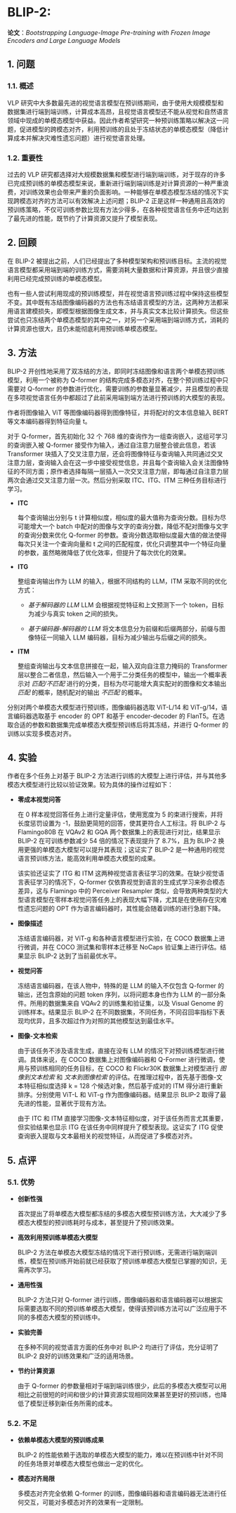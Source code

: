# BLIP-2:

**论文**：*Bootstrapping Language-Image Pre-training with Frozen Image Encoders and Large Language Models*

## 1. 问题

### 1.1. 概述

VLP 研究中大多数最先进的视觉语言模型在预训练期间，由于使用大规模模型和数据集进行端到端训练，计算成本高昂，且视觉语言模型还不能从视觉和自然语言领域中现成的单模态模型中获益。因此作者希望研究一种预训练策略以解决这一问题，促进模型的跨模态对齐，利用预训练的且处于冻结状态的单模态模型（降低计算成本并解决灾难性遗忘问题）进行视觉语言处理。

### 1.2. 重要性

过去的 VLP 研究都选择对大规模数据集和模型进行端到端训练，对于现存的许多已完成预训练的单模态模型来说，重新进行端到端训练是对计算资源的一种严重浪费，对训练效果也会带来严重的负面影响。一种能够在单模态模型冻结的情况下实现跨模态对齐的方法可以有效解决上述问题；BLIP-2 正是这样一种通用且高效的预训练策略，不仅可训练参数比现有方法少得多，在各种视觉语言任务中还均达到了最先进的性能，既节约了计算资源又提升了模型表现。

## 2. 回顾

在 BLIP-2 被提出之前，人们已经提出了多种模型架构和预训练目标。主流的视觉语言模型都采用端到端的训练方式，需要消耗大量数据和计算资源，并且很少直接利用已经完成预训练的单模态模型。

也有一些人尝试利用现成的预训练模型，并在视觉语言预训练过程中保持这些模型不变。其中既有冻结图像编码器的方法也有冻结语言模型的方法，这两种方法都采用语言建模损失，即模型根据图像生成文本，并与真实文本比较计算损失。但这些尝试也只冻结两个单模态模型的其中之一，对另一个采用端到端训练方式，消耗的计算资源也很大，且仍未能彻底利用预训练单模态模型。

## 3. 方法

BLIP-2 开创性地采用了双冻结的方法，即同时冻结图像和语言两个单模态预训练模型，利用一个被称为 Q-former 的结构完成多模态对齐，在整个预训练过程中只需要对 Q-former 的参数进行优化，需要训练的参数量显著减少，并且模型的表现在多项视觉语言任务中都超过了此前采用端到端方法进行预训练的大模型的表现。

作者将图像输入 ViT 等图像编码器得到图像特征，并将配对的文本信息输入 BERT 等文本编码器得到特征向量 t。

对于 Q-former，首先初始化 32 个 768 维的查询作为一组查询嵌入，这组可学习的查询嵌入被 Q-former 接受作为输入，通过自注意力层整合彼此信息，若该 Transformer 块插入了交叉注意力层，还会将图像特征与查询输入共同通过交叉注意力层，查询输入会在这一步中接受视觉信息，并且每个查询输入会关注图像特征的不同方面；原作者选择每隔一层插入一次交叉注意力层，即每通过自注意力层两次会通过交叉注意力层一次。然后分别采取 ITC、ITG、ITM 三种任务目标进行学习。

* **ITC** 

  每个查询输出分别与 t 计算相似度，相似度的最大值称为查询分数。目标为尽可能增大一个 batch 中配对的图像与文字的查询分数，降低不配对图像与文字的查询分数来优化 Q-former 的参数。查询分数选取相似度最大值的做法使得每次只关注一个查询向量和 t 之间的匹配程度，优化只调整其中一个特征向量的参数，虽然略微降低了优化效率，但提升了每次优化的效果。

* **ITG** 

  整组查询输出作为 LLM 的输入，根据不同结构的 LLM，ITM 采取不同的优化方式：

  * *基于解码器的 LLM* LLM 会根据视觉特征和上文预测下一个 token，目标为减少与真实 token 之间的损失。

  * *基于编码器-解码器的 LLM* 将文本信息分为前缀和后缀两部分，前缀与图像特征一同输入 LLM 编码器，目标为减少输出与后缀之间的损失。

* **ITM** 

  整组查询输出与文本信息拼接在一起，输入双向自注意力掩码的 Transformer 层以整合二者信息，然后输入一个用于二分类任务的模型中，输出一个概率表示对 *匹配/不匹配* 进行的分类，目标为尽可能增大真实配对的图像和文本输出 *匹配* 的概率，随机配对的输出 *不匹配* 的概率。

分别对两个单模态大模型进行预训练，图像编码器选取 ViT-L/14 和 ViT-g/14，语言编码器选取基于 encoder 的 OPT 和基于 encoder-decoder 的 FlanT5。在选取合适的参数和数据集完成单模态大模型预训练后将其冻结，并进行 Q-former 的训练以实现多模态对齐。

## 4. 实验

作者在多个任务上对基于 BLIP-2 方法进行训练的大模型上进行评估，并与其他多模态大模型进行比较以验证效果。较为具体的操作过程如下：

* **零成本视觉问答** 

  在 0 样本视觉回答任务上进行定量评估，使用宽度为 5 的束进行搜索，并将长度惩罚设置为 -1，鼓励更简短的回答，使其更符合人工标注。将 BLIP-2 与 Flamingo80B 在  VQAv2 和 GQA 两个数据集上的表现进行对比，结果显示 BLIP-2 在可训练参数减少 54 倍的情况下表现提升了 8.7%，且为 BLIP-2 换用更强的单模态大模型可以提升其表现；这证实了 BLIP-2 是一种通用的视觉语言预训练方法，能高效利用单模态大模型的成果。

  该实验还证实了 ITG 和 ITM 这两种视觉语言表征学习的效果。在缺少视觉语言表征学习的情况下，Q-former 仅依靠视觉到语言的生成式学习来弥合模态差异，这与 Flamingo 中的 Perceiver Resampler 类似，会导致两种类型的大型语言模型在零样本视觉问答任务上的表现大幅下降，尤其是在使用存在灾难性遗忘问题的 OPT 作为语言编码器时，其性能会随着训练的进行急剧下降。

* **图像描述** 

  冻结语言编码器，对 ViT-g 和各种语言模型进行实验，在 COCO 数据集上进行微调，并在 COCO 测试集和零样本迁移至 NoCaps 验证集上进行评估。结果显示 BLIP-2 达到了当前最优水平。

* **视觉问答** 

  冻结语言编码器，在该人物中，特殊的是 LLM 的输入不仅包含 Q-former 的输出，还包含原始的问题 token 序列，以将问题本身也作为 LLM 的一部分条件。所用的数据集来自 VQAv2 的训练集和验证集，以及 Visual Genome 的训练样本。结果显示 BLIP-2 在不同数据集，不同任务，不同召回率指标下表现均优异，且多次超过作为对照的其他模型达到最佳水平。

* **图像-文本检索** 

  由于该任务不涉及语言生成，直接在没有 LLM 的情况下对预训练模型进行微调。具体来说，在 COCO 数据集上对图像编码器和 Q-Former 进行微调，使用与预训练相同的任务目标，在 COCO 和 Flickr30K 数据集上对模型进行 *图像到文本检索* 和 *文本到图像检索* 的评估。在推理过程中，首先基于图像-文本特征相似度选择 k = 128 个候选对象，然后基于成对的 ITM 得分进行重新排序。分别使用 ViT-L 和 ViT-g 作为图像编码器。结果显示 BLIP-2 取得了最先进的性能，显著优于现有方法。

  由于 ITC 和 ITM 直接学习图像-文本特征相似度，对于该任务而言尤其重要，但实验结果也显示 ITG 在该任务中同样提升了模型表现。这证实了 ITG 促使查询嵌入提取与文本最相关的视觉特征，从而促进了多模态对齐。

## 5. 点评

### 5.1. 优势

* **创新性强** 

  首次提出了将单模态大模型都冻结的多模态大模型预训练方法，大大减少了多模态大模型的预训练耗时与成本，甚至提升了预训练效果。

* **高效利用预训练单模态大模型** 

  BLIP-2 方法在单模态大模型冻结的情况下进行预训练，无需进行端到端训练，模型在预训练开始前就已经获取了预训练单模态大模型已掌握的知识，无需再次学习。

* **通用性强** 

  BLIP-2 方法只对 Q-former 进行训练，图像编码器和语言编码器可以根据实际需要选取不同的预训练单模态大模型，使得该预训练方法可以广泛应用于不同的多模态大模型的预训练中。

* **实验完善** 

  在多种不同的视觉语言方面的任务中对 BLIP-2 均进行了评估，充分证明了 BLIP-2 良好的训练效果和广泛的适用场景。

* **节约计算资源** 

  由于 Q-former 的参数量相对于端到端训练很少，此后的多模态大模型可以用相比之前很短的时间和很少的计算资源实现相同效果甚至更好的预训练，也降低了模型迁移到新任务所需的成本。

### 5.2. 不足

* **依赖单模态大模型的预训练成果** 

  BLIP-2 的性能依赖于选取的单模态大模型的能力，难以在预训练中针对不同的任务场景对单模态大模型也做出一定的优化。

* **模态对齐局限** 

  多模态对齐完全依赖 Q-former 的训练，图像编码器和语言编码器无法进行任何交互，可能对多模态对齐的效果有一定限制。